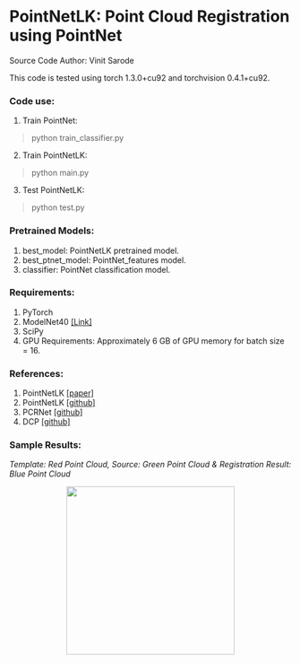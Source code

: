 # PointNetLK: Point Cloud Registration using PointNet

Source Code Author: Vinit Sarode

This code is tested using torch 1.3.0+cu92 and torchvision 0.4.1+cu92.

### Code use:
1. Train PointNet:
> python train_classifier.py
2. Train PointNetLK:
> python main.py
3. Test PointNetLK:
> python test.py

### Pretrained Models:
1. best_model: 			PointNetLK pretrained model.
2. best_ptnet_model: 	PointNet_features model.
3. classifier: 			PointNet classification model.

### Requirements:
1. PyTorch
2. ModelNet40 [[Link]](https://modelnet.cs.princeton.edu/)
3. SciPy
4. GPU Requirements: Approximately 6 GB of GPU memory for batch size = 16.

### References:
1. PointNetLK [[paper]](https://arxiv.org/abs/1903.05711)
2. PointNetLK [[github]](https://github.com/hmgoforth/PointNetLK)
3. PCRNet 	  [[github]](https://github.com/vinits5/pcrnet_pytorch)
3. DCP 		  [[github]](https://github.com/WangYueFt/dcp)

### Sample Results:
*Template: Red Point Cloud, Source: Green Point Cloud & Registration Result: Blue Point Cloud*

<p align="center">
	<img src="https://github.com/vinits5/PointNetLK/blob/master/images/sample_result.png" height="300">
</p>